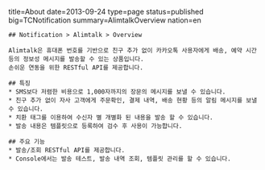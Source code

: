title=About
date=2013-09-24
type=page
status=published
big=TCNotification
summary=AlimtalkOverview
nation=en
~~~~~~
## Notification > Alimtalk > Overview

Alimtalk은 휴대폰 번호를 기반으로 친구 추가 없이 카카오톡 사용자에게 배송, 예약 시간 등의 정보성 메시지를 발송할 수 있는 상품입니다.
손쉬운 연동을 위한 RESTful API를 제공합니다.

## 특징
* SMS보다 저렴한 비용으로 1,000자까지의 장문의 메시지를 보낼 수 있습니다.
* 친구 추가 없이 자사 고객에게 주문확인, 결제 내역, 배송 현황 등의 알림 메시지를 보낼 수 있습니다.
* 치환 태그를 이용하여 수신자 별 개별화 된 내용을 발송 할 수 있습니다.
* 발송 내용은 템플릿으로 등록하여 검수 후 사용이 가능합니다.

## 주요 기능
* 발송/조회 RESTful API를 제공합니다.
* Console에서는 발송 테스트, 발송 내역 조회, 템플릿 관리를 할 수 있습니다.
